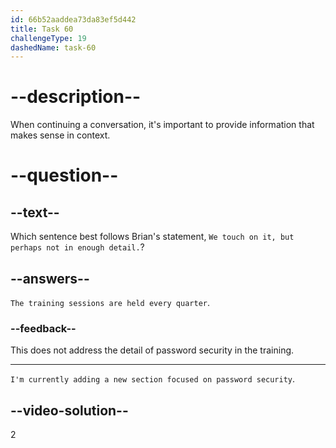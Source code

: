 ```yaml
---
id: 66b52aaddea73da83ef5d442
title: Task 60
challengeType: 19
dashedName: task-60
---
```


<!--
AUDIO REFERENCE:
Anna: It concerns me that some employees might not be using strong passwords. Do we cover this in our training?

Brian: We touch on it, but perhaps not in enough detail.
-->

# --description--

When continuing a conversation, it's important to provide information that makes sense in context. 

# --question--

## --text--

Which sentence best follows Brian's statement, `We touch on it, but perhaps not in enough detail.`?

## --answers--

`The training sessions are held every quarter`.

### --feedback--

This does not address the detail of password security in the training.

---

`I'm currently adding a new section focused on password security`.

## --video-solution--

2
